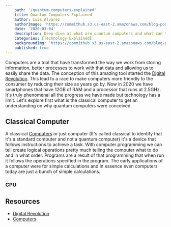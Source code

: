```yaml
---
    path: '/quantum-computers-explained'
    title: Quantum Computers Explained
    author: Luis Alvarez
    authorImage: 'https://commithub.s3.us-east-2.amazonaws.com/blog-posts/author/luis.jpg'
    date: '2020-03-04'
    description: Deep dive at what are quantum computers and what can they offer
    categories: [Technology Explained]
    backgroundImg: 'https://commithub.s3.us-east-2.amazonaws.com/blog-posts/quantum-computers-explained/quantum.jpg'
    published: true
---
```


Computers are a tool that have transformed the way we work from storing information, better processes to work with that data and allowing us to easily share the data.
The conception of this amazing tool started the <a href="https://en.wikipedia.org/wiki/Digital_Revolution" rel="noopener" target="_blank">Digital Revolution</a>.
This lead to a race to make computers more friendly to the consumer by reducing their size as years go by.
Now in 2020 we have smartphones that have 12GB of RAM and a processor that runs at 2.5GHz.
It's truly phenomenal all the progress we have made but technology has a limit.
Let's explore first what is the classical computer to get an understanding on why quantum computers were conceived.

## Classical Computer

A classical <a href="https://en.wikipedia.org/wiki/Computer" rel="noopener" target="_blank">Computers</a> or just computer
(It's called classical to identify that it's a standard computer and not a quantum computer) it's a device that follows instructions to achieve a task.
With computer programming we can tell create logical operations pretty much telling the computer what to do and in what order.
Programs are a result of that programming that when run it follows the operations specified in the program.
The early applications of a computer were for simple calculations and in essence even computers today are just a bunch of simple calculations.

### CPU

## Resources

*  <a href="https://en.wikipedia.org/wiki/Digital_Revolution" rel="noopener" target="_blank">Digital Revolution</a>
*  <a href="https://en.wikipedia.org/wiki/Computer" rel="noopener" target="_blank">Computers</a>
